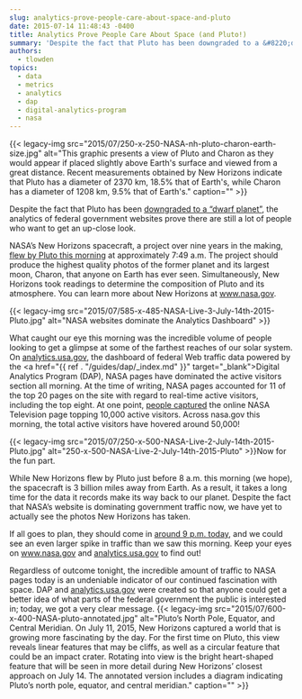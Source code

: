 ```yaml
---
slug: analytics-prove-people-care-about-space-and-pluto
date: 2015-07-14 11:48:43 -0400
title: Analytics Prove People Care About Space (and Pluto!)
summary: 'Despite the fact that Pluto has been downgraded to a &#8220;dwarf planet&#8221;,  the analytics of federal government websites prove there are still a lot of people who want to get an up-close look. NASA’s New Horizons spacecraft, a project over nine years in the making, flew by Pluto this morning at approximately 7:49 a.m. The'
authors:
  - tlowden
topics:
  - data
  - metrics
  - analytics
  - dap
  - digital-analytics-program
  - nasa
---
```


{{< legacy-img src="2015/07/250-x-250-NASA-nh-pluto-charon-earth-size.jpg" alt="This graphic presents a view of Pluto and Charon as they would appear if placed slightly above Earth's surface and viewed from a great distance. Recent measurements obtained by New Horizons indicate that Pluto has a diameter of 2370 km, 18.5% that of Earth's, while Charon has a diameter of 1208 km, 9.5% that of Earth's." caption="" >}}

Despite the fact that Pluto has been <a href="http://www.space.com/2791-pluto-demoted-longer-planet-highly-controversial-definition.html" target="_blank">downgraded to a &#8220;dwarf planet&#8221;</a>,  the analytics of federal government websites prove there are still a lot of people who want to get an up-close look.

NASA’s New Horizons spacecraft, a project over nine years in the making, <a href="http://www.nasa.gov/press-release/nasas-three-billion-mile-journey-to-pluto-reaches-historic-encounter" target="_blank">flew by Pluto this morning</a> at approximately 7:49 a.m. The project should produce the highest quality photos of the former planet and its largest moon, Charon, that anyone on Earth has ever seen. Simultaneously, New Horizons took readings to determine the composition of Pluto and its atmosphere. You can learn more about New Horizons at <a href="http://www.nasa.gov" target="_blank">www.nasa.gov</a>.

{{< legacy-img src="2015/07/585-x-485-NASA-Live-3-July-14th-2015-Pluto.jpg" alt="NASA websites dominate the Analytics Dashboard" >}}

What caught our eye this morning was the incredible volume of people looking to get a glimpse at some of the farthest reaches of our solar system. On <a href="https://analytics.usa.gov/" target="_blank">analytics.usa.gov</a>, the dashboard of federal Web traffic data powered by the <a href="{{ ref . "/guides/dap/_index.md" }}" target="_blank">Digital Analytics Program</a> (DAP), NASA pages have dominated the active visitors section all morning. At the time of writing, NASA pages accounted for 11 of the top 20 pages on the site with regard to real-time active visitors, including the top eight. At one point, <a href="https://twitter.com/InesMergel/status/620930676137836544" target="_blank">people captured</a> the online NASA Television page topping 10,000 active visitors. Across nasa.gov this morning, the total active visitors have hovered around 50,000!

{{< legacy-img src="2015/07/250-x-500-NASA-Live-2-July-14th-2015-Pluto.jpg" alt="250-x-500-NASA-Live-2-July-14th-2015-Pluto" >}}Now for the fun part.

While New Horizons flew by Pluto just before 8 a.m. this morning (we hope), the spacecraft is 3 billion miles away from Earth. As a result, it takes a long time for the data it records make its way back to our planet. Despite the fact that NASA’s website is dominating government traffic now, we have yet to actually see the photos New Horizons has taken.

If all goes to plan, they should come in <a href="http://www.washingtonpost.com/news/speaking-of-science/wp/2015/07/14/humankind-just-visited-pluto-for-the-first-time-at-least-we-think-so/?tid=HP_more?tid=HP_more" target="_blank">around 9 p.m. today</a>, and we could see an even larger spike in traffic than we saw this morning. Keep your eyes on <a href="http://www.nasa.gov" target="_blank">www.nasa.gov</a> and <a href="https://analytics.usa.gov/" target="_blank">analytics.usa.gov</a> to find out!

Regardless of outcome tonight, the incredible amount of traffic to NASA pages today is an undeniable indicator of our continued fascination with space. DAP and <a href="http://analytics.usa.gov" target="_blank">analytics.usa.gov</a> were created so that anyone could get a better idea of what parts of the federal government the public is interested in; today, we got a very clear message. {{< legacy-img src="2015/07/600-x-400-NASA-pluto-annotated.jpg" alt="Pluto’s North Pole, Equator, and Central Meridian. On July 11, 2015, New Horizons captured a world that is growing more fascinating by the day. For the first time on Pluto, this view reveals linear features that may be cliffs, as well as a circular feature that could be an impact crater. Rotating into view is the bright heart-shaped feature that will be seen in more detail during New Horizons’ closest approach on July 14. The annotated version includes a diagram indicating Pluto’s north pole, equator, and central meridian." caption="" >}}
